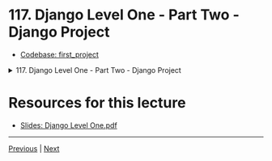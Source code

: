 # 117. Django Level One - Part Two - Django Project

-   [Codebase: first_project](../../codebase/python-django/Django_Level_One/first_project/)

<details>
  <summary> 117. Django Level One - Part Two - Django Project </summary>

<p align="center" >
    <img src="https://python-ds.s3.us-west-1.amazonaws.com/Python-and-Django-Full-Stack-Web-Developer-Bootcamp/images/117_Django-Level-One-Part-Two-Django-Project_2.png" width="90%" > 
    <img src="https://python-ds.s3.us-west-1.amazonaws.com/Python-and-Django-Full-Stack-Web-Developer-Bootcamp/images/117_Django-Level-One-Part-Two-Django-Project.png" width="90%" > 
    
</p> 

</details>

#  Resources for this lecture


-   [Slides: Django Level One.pdf](https://python-ds.s3.us-west-1.amazonaws.com/Python-and-Django-Full-Stack-Web-Developer-Bootcamp/Resources/Django+Level+One.pdf)


---

[Previous](./116_Django-Level-One-Part-One-Django-Setup.md) | [Next](./118_Django-Level-One-Part-Three-Django-Application.md)